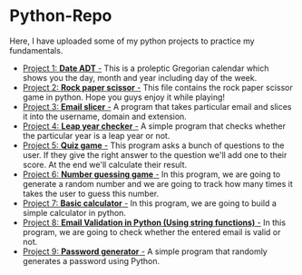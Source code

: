 # Python-Repo
Here, I have uploaded some of my python projects to practice my fundamentals.
- [Project 1: **Date ADT** -](https://github.com/Maryam0330/Python-Repo/blob/main/DateADT.py)
  This is a proleptic Gregorian calendar which shows you the day, month and year including day of the week.
- [Project 2: **Rock paper scissor** -](https://github.com/Maryam0330/Python-Repo/blob/main/rock_paper_scissor.py)
  This file contains the rock paper scissor game in python. Hope you guys enjoy it while playing!
- [Project 3: **Email slicer** -](https://github.com/Maryam0330/Python-Repo/blob/main/email_slicer.py)
  A program that takes particular email and slices it into the username, domain and extension.
- [Project 4: **Leap year checker** -](https://github.com/Maryam0330/Python-Repo/blob/main/leap_year_checker.py)
  A simple program that checks whether the particular year is a leap year or not.
- [Project 5: **Quiz game** -](https://github.com/Maryam0330/Python-Repo/blob/main/quiz_game.py)
  This program asks a bunch of questions to the user. If they give the right answer to the question we'll add one to their score. At the 
  end we'll calculate their result. 
- [Project 6: **Number guessing game** -](https://github.com/Maryam0330/Python-Repo/blob/main/number_guessing_game.py)
  In this program, we are going to generate a random number and we are going to track how many times it takes the user to guess this 
  number.
- [Project 7: **Basic calculator** -](https://github.com/Maryam0330/Python-Repo/blob/main/calculator.py)
  In this program, we are going to build a simple calculator in python.
- [Project 8: **Email Validation in Python (Using string functions)** -](https://github.com/Maryam0330/Python-Repo/blob/main/email_validation.py)
  In this program, we are going to check whether the entered email is valid or not.
- [Project 9: **Password generator** -](https://github.com/Maryam0330/Python-Repo/blob/main/password_generator.py
  )
  A simple program that randomly generates a password using Python.
